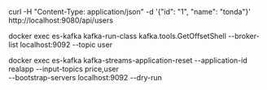 curl -H "Content-Type: application/json" -d '{"id": "1", "name": "tonda"}' http://localhost:9080/api/users

docker exec es-kafka kafka-run-class kafka.tools.GetOffsetShell --broker-list localhost:9092 --topic user

docker exec es-kafka kafka-streams-application-reset --application-id realapp --input-topics price,user \
--bootstrap-servers localhost:9092 --dry-run